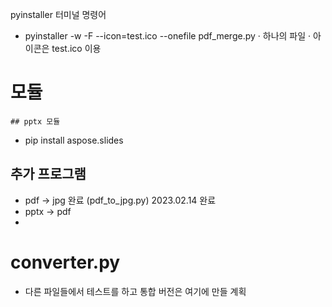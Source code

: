 pyinstaller 터미널 명령어
- pyinstaller -w -F --icon=test.ico --onefile pdf_merge.py
    · 하나의 파일
    · 아이콘은 test.ico 이용

# 모듈
    ## pptx 모듈
   - pip install aspose.slides


## 추가 프로그램
- pdf -> jpg 완료 (pdf_to_jpg.py) 2023.02.14 완료
- pptx -> pdf
- 

# converter.py
- 다른 파일들에서 테스트를 하고 통합 버전은 여기에 만들 계획


